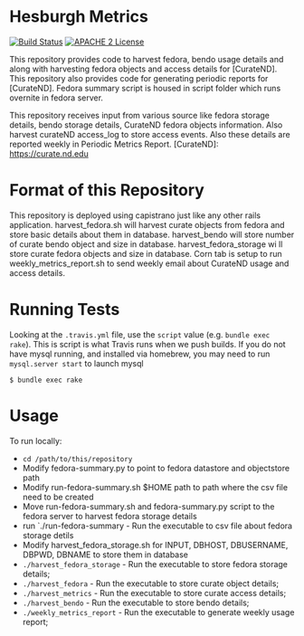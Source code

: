 # Hesburgh Metrics

[![Build Status](https://travis-ci.org/ndlib/hesburgh_metrics.png?branch=master)](https://travis-ci.org/ndlib/hesburgh_metrics)
[![APACHE 2 License](http://img.shields.io/badge/APACHE2-license-blue.svg)](./LICENSE)

This repository provides code to harvest fedora, bendo usage details and along with harvesting fedora objects
and access details for [CurateND].  This repository also provides code for generating periodic reports for [CurateND].
Fedora summary script is housed in script folder which runs overnite in fedora server.

This repository receives input from various source like fedora storage details, bendo storage details,
CurateND fedora objects information. Also harvest curateND access_log to store access events. Also these
details are reported weekly in Periodic Metrics Report.
[CurateND]: https://curate.nd.edu

# Format of this Repository

This repository is deployed using capistrano just like any other rails application.
harvest_fedora.sh will harvest curate objects from fedora and store basic details
about them in database. harvest_bendo will store number of curate bendo object and size in
database. harvest_fedora_storage wi ll store curate fedora objects and size in database.
Corn tab is setup to run weekly_metrics_report.sh to send weekly email about
CurateND usage and access details.

# Running Tests

Looking at the `.travis.yml` file, use the `script` value (e.g. `bundle exec rake`). This
is script is what Travis runs when we push builds. If you do not have mysql running, and
installed via homebrew, you may need to run `mysql.server start` to launch mysql

```console
$ bundle exec rake
```

# Usage

To run locally:

* `cd /path/to/this/repository`
* Modify fedora-summary.py to point to fedora datastore and objectstore path
* Modify run-fedora-summary.sh $HOME path to path where the csv file need to be created
* Move run-fedora-summary.sh and fedora-summary.py script to the fedora server to harvest fedora storage details
* run `./run-fedora-summary - Run the executable to csv file about fedora storage detils
* Modify harvest_fedora_storage.sh for INPUT, DBHOST, DBUSERNAME, DBPWD, DBNAME to store them in database
* `./harvest_fedora_storage` - Run the executable to store fedora storage details;
* `./harvest_fedora` - Run the executable to store curate object details;
* `./harvest_metrics` - Run the executable to store curate access details;
* `./harvest_bendo` - Run the executable to store bendo details;
* `./weekly_metrics_report` - Run the executable to generate weekly usage report;
